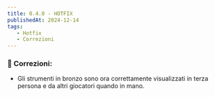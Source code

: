 ```yaml
---
title: 0.4.0 - HOTFIX
publishedAt: 2024-12-14
tags:
   - Hotfix
   - Correzioni
---
```


### 🔵 Correzioni:
- Gli strumenti in bronzo sono ora correttamente visualizzati in terza persona e da altri giocatori quando in mano.